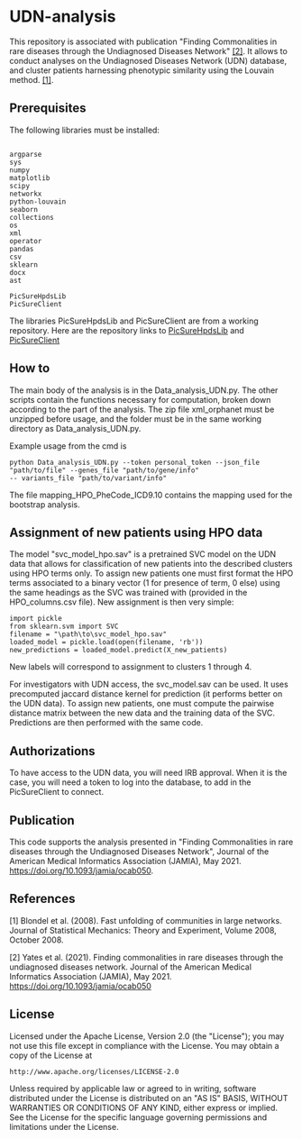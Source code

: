 # UDN-analysis
This repository is associated with publication "Finding Commonalities in rare diseases through the Undiagnosed Diseases Network" [[2]](#2). It allows to conduct analyses on the Undiagnosed Diseases Network (UDN) database, and cluster patients harnessing phenotypic similarity using the Louvain method. [[1]](#1).

## Prerequisites
The following libraries must be installed: 
```

argparse
sys
numpy
matplotlib
scipy
networkx
python-louvain
seaborn
collections
os
xml
operator
pandas
csv
sklearn
docx 
ast

PicSureHpdsLib
PicSureClient

```

The libraries PicSureHpdsLib and PicSureClient are from a working repository. Here are the repository links to [PicSureHpdsLib](https://github.com/hms-dbmi/pic-sure-python-adapter-hpds) and [PicSureClient](https://github.com/hms-dbmi/pic-sure-python-client)


## How to
The main body of the analysis is in the Data_analysis_UDN.py. The other scripts contain the functions necessary for computation, broken down according to the part of the analysis. The zip file xml_orphanet must be unzipped before usage, and the folder must be in the same working directory as Data_analysis_UDN.py. 

Example usage from the cmd is 
```
python Data_analysis_UDN.py --token personal_token --json_file "path/to/file" --genes_file "path/to/gene/info" 
-- variants_file "path/to/variant/info" 
```
The file mapping_HPO_PheCode_ICD9.10 contains the mapping used for the bootstrap analysis.

## Assignment of new patients using HPO data
The model "svc_model_hpo.sav" is a pretrained SVC model on the UDN data that allows for classification of new patients into the described clusters using HPO terms only. To assign new patients one must first format the HPO terms associated to a binary vector (1 for presence of term, 0 else) using the same headings as the SVC was trained with (provided in the HPO_columns.csv file). New assignment is then very simple: 

```
import pickle
from sklearn.svm import SVC
filename = "\path\to\svc_model_hpo.sav"
loaded_model = pickle.load(open(filename, 'rb'))
new_predictions = loaded_model.predict(X_new_patients)
```

New labels will correspond to assignment to clusters 1 through 4.

For investigators with UDN access, the svc_model.sav can be used. It uses precomputed jaccard distance kernel for prediction (it performs better on the UDN data). To assign new patients, one must compute the pairwise distance matrix between the new data and the training data of the SVC. Predictions are then performed with the same code.

## Authorizations
To have access to the UDN data, you will need IRB approval. When it is the case, you will need a token to log into the database, to add in the PicSureClient to connect.

## Publication
This code supports the analysis presented in "Finding Commonalities in rare diseases through the Undiagnosed Diseases Network", Journal of the American Medical Informatics Association (JAMIA), May 2021.
https://doi.org/10.1093/jamia/ocab050.

## References
<a id="1">[1]</a> 
Blondel et al. (2008). 
Fast unfolding of communities in large networks. 
Journal of Statistical Mechanics: Theory and Experiment, Volume 2008, October 2008.

<a id="2">[2]</a> 
Yates et al. (2021). 
Finding commonalities in rare diseases through the undiagnosed diseases network. 
Journal of the American Medical Informatics Association (JAMIA), May 2021.
https://doi.org/10.1093/jamia/ocab050

## License

Licensed under the Apache License, Version 2.0 (the "License");
you may not use this file except in compliance with the License.
You may obtain a copy of the License at

    http://www.apache.org/licenses/LICENSE-2.0

Unless required by applicable law or agreed to in writing, software
distributed under the License is distributed on an "AS IS" BASIS,
WITHOUT WARRANTIES OR CONDITIONS OF ANY KIND, either express or implied.
See the License for the specific language governing permissions and
limitations under the License.
